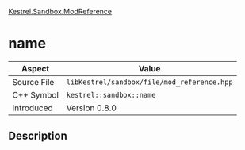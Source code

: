 [Kestrel.Sandbox.ModReference](index)
# name
| Aspect | Value |
| --- | --- |
| Source File | `libKestrel/sandbox/file/mod_reference.hpp` |
| C++ Symbol | `kestrel::sandbox::name` |
| Introduced | Version 0.8.0 |
## Description

